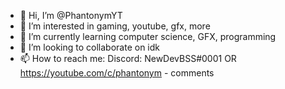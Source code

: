 - 👋 Hi, I’m @PhantonymYT
- 👀 I’m interested in gaming, youtube, gfx, more
- 🌱 I’m currently learning computer science, GFX, programming
- 💞️ I’m looking to collaborate on idk
- 📫 How to reach me: Discord: NewDevBSS#0001 OR https://youtube.com/c/phantonym - comments

<!---
PhantonymYT/PhantonymYT is a ✨ special ✨ repository because its `README.md` (this file) appears on your GitHub profile.
You can click the Preview link to take a look at your changes.
--->
